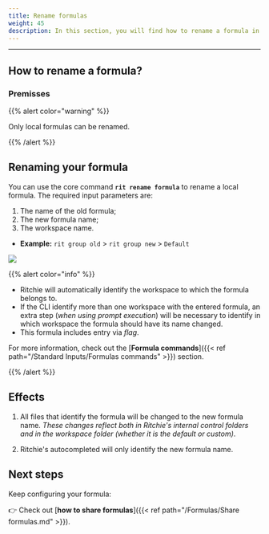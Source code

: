 ```yaml
---
title: Rename formulas
weight: 45
description: In this section, you will find how to rename a formula in Ritchie.
---
```


---

## **How to rename a formula?**

### **Premisses**

{{% alert color="warning" %}}

Only local formulas can be renamed.

{{% /alert %}}

## **Renaming your formula**

You can use the core command **`rit rename formula`** to rename a local formula. The required input parameters are:

1. The name of the old formula;
2. The new formula name;
3. The workspace name.

- **Example:** `rit group old` > `rit group new` > `Default`

![](/shared/rit-rename-formula.gif)

{{% alert color="info" %}}

- Ritchie will automatically identify the workspace to which the formula belongs to.
- If the CLI identify more than one workspace with the entered formula, an extra step (_when using prompt execution_) will be necessary to identify in which workspace the formula should have its name changed.
- This formula includes entry via _flag_.

For more information, check out the [**Formula commands**]({{< ref path="/Standard Inputs/Formulas commands" >}}) section.

  {{% /alert %}}

## **Effects**

1. All files that identify the formula will be changed to the new formula name. _These changes reflect both in Ritchie's internal control folders and in the workspace folder (whether it is the default or custom)_.

2. Ritchie's autocompleted will only identify the new formula name.

## **Next steps**
Keep configuring your formula:

👉 Check out [**how to share formulas**]({{< ref path="/Formulas/Share formulas.md" >}}).
